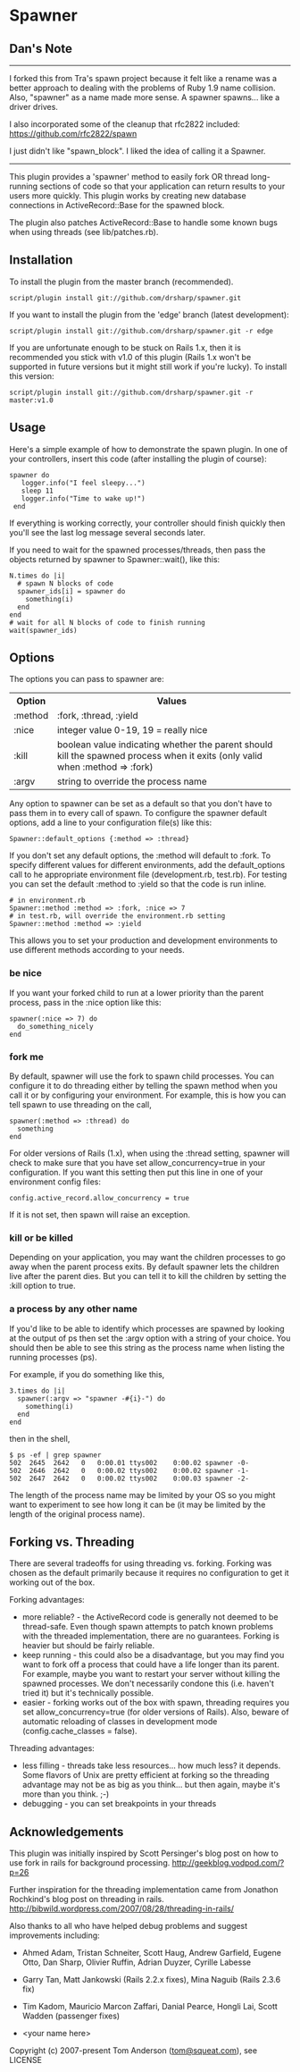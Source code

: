 # Spawner

## Dan's Note
------------------------------

I forked this from Tra's spawn project because it felt like a rename was a better
approach to dealing with the problems of Ruby 1.9 name collision. Also, "spawner"
as a name made more sense. A spawner spawns... like a driver drives.

I also incorporated some of the cleanup that rfc2822 included:
https://github.com/rfc2822/spawn

I just didn't like "spawn_block". I liked the idea of calling it a Spawner.

------------------------------

This plugin provides a 'spawner' method to easily fork OR thread long-running sections of
code so that your application can return results to your users more quickly.
This plugin works by creating new database connections in ActiveRecord::Base for the
spawned block.

The plugin also patches ActiveRecord::Base to handle some known bugs when using
threads (see lib/patches.rb).

## Installation

To install the plugin from the master branch (recommended).

    script/plugin install git://github.com/drsharp/spawner.git

If you want to install the plugin from the 'edge' branch (latest development):

    script/plugin install git://github.com/drsharp/spawner.git -r edge

If you are unfortunate enough to be stuck on Rails 1.x, then it is recommended you
stick with v1.0 of this plugin (Rails 1.x won't be supported in future versions but
it might still work if you're lucky).   To install this version:

    script/plugin install git://github.com/drsharp/spawner.git -r master:v1.0

## Usage

Here's a simple example of how to demonstrate the spawn plugin.
In one of your controllers, insert this code (after installing the plugin of course):

    spawner do
       logger.info("I feel sleepy...")
       sleep 11
       logger.info("Time to wake up!")
     end

If everything is working correctly, your controller should finish quickly then you'll see
the last log message several seconds later.

If you need to wait for the spawned processes/threads, then pass the objects returned by
spawner to Spawner::wait(), like this:

    N.times do |i|
      # spawn N blocks of code
      spawner_ids[i] = spawner do
        something(i)
      end
    end
    # wait for all N blocks of code to finish running
    wait(spawner_ids)

## Options

The options you can pass to spawner are:

<table>
  <tr><th>Option</th><th>Values</th></tr>
  <tr><td>:method</td><td>:fork, :thread, :yield</td></tr>
  <tr><td>:nice</td><td>integer value 0-19, 19 = really nice</td></tr>
  <tr><td>:kill</td><td>boolean value indicating whether the parent should kill the spawned process
   when it exits (only valid when :method => :fork)</td></tr>
  <tr><td>:argv</td><td>string to override the process name</td></tr>
</table>

Any option to spawner can be set as a default so that you don't have to pass them in
to every call of spawn.   To configure the spawner default options, add a line to
your configuration file(s) like this:

    Spawner::default_options {:method => :thread}

If you don't set any default options, the :method will default to :fork.  To
specify different values for different environments, add the default_options call to
he appropriate environment file (development.rb, test.rb).   For testing you can set
the default :method to :yield so that the code is run inline.

    # in environment.rb
    Spawner::method :method => :fork, :nice => 7
    # in test.rb, will override the environment.rb setting
    Spawner::method :method => :yield

This allows you to set your production and development environments to use different
methods according to your needs.

### be nice

If you want your forked child to run at a lower priority than the parent process, pass in
the :nice option like this:

    spawner(:nice => 7) do
      do_something_nicely
    end

### fork me

By default, spawner will use the fork to spawn child processes.  You can configure it to
do threading either by telling the spawn method when you call it or by configuring your
environment.
For example, this is how you can tell spawn to use threading on the call,

    spawner(:method => :thread) do
      something
    end

For older versions of Rails (1.x), when using the :thread setting, spawner will check to
make sure that you have set allow_concurrency=true in your configuration.   If you
want this setting then put this line in one of your environment config files:

    config.active_record.allow_concurrency = true

If it is not set, then spawn will raise an exception.

### kill or be killed

Depending on your application, you may want the children processes to go away when
the parent  process exits.   By default spawner lets the children live after the
parent dies.   But you can tell it to kill the children by setting the :kill option
to true.

### a process by any other name

If you'd like to be able to identify which processes are spawned by looking at the
output of ps then set the :argv option with a string of your choice.
You should then be able to see this string as the process name when
listing the running processes (ps).

For example, if you do something like this,

    3.times do |i|
      spawner(:argv => "spawner -#{i}-") do
        something(i)
      end
    end

then in the shell,

    $ ps -ef | grep spawner
    502  2645  2642   0   0:00.01 ttys002    0:00.02 spawner -0-
    502  2646  2642   0   0:00.02 ttys002    0:00.02 spawner -1-
    502  2647  2642   0   0:00.02 ttys002    0:00.03 spawner -2-

The length of the process name may be limited by your OS so you might want to experiment
to see how long it can be (it may be limited by the length of the original process name).

## Forking vs. Threading

There are several tradeoffs for using threading vs. forking.   Forking was chosen as the
default primarily because it requires no configuration to get it working out of the box.

Forking advantages:

- more reliable? - the ActiveRecord code is generally not deemed to be thread-safe.
  Even though spawn attempts to patch known problems with the threaded implementation,
  there are no guarantees.  Forking is heavier but should be fairly reliable.
- keep running - this could also be a disadvantage, but you may find you want to fork
  off a process that could have a life longer than its parent.  For example, maybe you
  want to restart your server without killing the spawned processes.
  We don't necessarily condone this (i.e. haven't tried it) but it's technically possible.
- easier - forking works out of the box with spawn, threading requires you set
  allow_concurrency=true (for older versions of Rails).
  Also, beware of automatic reloading of classes in development
  mode (config.cache_classes = false).

Threading advantages:
- less filling - threads take less resources... how much less?  it depends.   Some
  flavors of Unix are pretty efficient at forking so the threading advantage may not
  be as big as you think... but then again, maybe it's more than you think.  ;-)
- debugging - you can set breakpoints in your threads

## Acknowledgements

This plugin was initially inspired by Scott Persinger's blog post on how to use fork
in rails for background processing.
    http://geekblog.vodpod.com/?p=26

Further inspiration for the threading implementation came from Jonathon Rochkind's
blog post on threading in rails.
    http://bibwild.wordpress.com/2007/08/28/threading-in-rails/

Also thanks to all who have helped debug problems and suggest improvements
including:

-  Ahmed Adam, Tristan Schneiter, Scott Haug, Andrew Garfield, Eugene Otto, Dan Sharp,
  Olivier Ruffin, Adrian Duyzer, Cyrille Labesse

-  Garry Tan, Matt Jankowski (Rails 2.2.x fixes), Mina Naguib (Rails 2.3.6 fix)

-  Tim Kadom, Mauricio Marcon Zaffari, Danial Pearce, Hongli Lai, Scott Wadden
  (passenger fixes)

-  &lt;your name here&gt;

Copyright (c) 2007-present Tom Anderson (tom@squeat.com), see LICENSE
